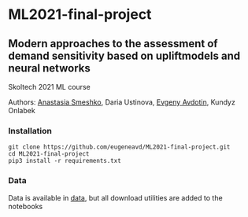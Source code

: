 # ML2021-final-project

## Modern approaches to the assessment of demand sensitivity based on upliftmodels and neural networks

Skoltech 2021 ML course

Authors: [Anastasia Smeshko](https://github.com/smeshk), Daria Ustinova, [Evgeny Avdotin](https://github.com/eugeneavd), Kundyz Onlabek

### Installation
```
git clone https://github.com/eugeneavd/ML2021-final-project.git
cd ML2021-final-project
pip3 install -r requirements.txt
```

### Data
Data is available in [data](https://github.com/eugeneavd/ML2021-final-project/data), but all download utilities are added to the notebooks
